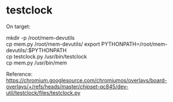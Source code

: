 # testclock

On target:  

mkdir -p /root/mem-devutils  
cp mem.py /root/mem-devutils/
export PYTHONPATH=/root/mem-devutils/:$PYTHONPATH  
cp testclock.py /usr/bin/testclock  
cp mem.py /usr/bin/mem  
  
Reference: https://chromium.googlesource.com/chromiumos/overlays/board-overlays/+/refs/heads/master/chipset-qc845/dev-util/testclock/files/testclock.py  
